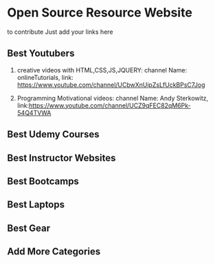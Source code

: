 # Open Source Resource Website
to contribute Just add your links here

## Best Youtubers

1) creative videos with HTML,CSS,JS,JQUERY:
   channel Name: onlineTutorials,  link: https://www.youtube.com/channel/UCbwXnUipZsLfUckBPsC7Jog
   
2) Programming Motivational videos: 
   channel Name:  Andy Sterkowitz,  link:https://www.youtube.com/channel/UCZ9qFEC82qM6Pk-54Q4TVWA
  

## Best Udemy Courses

## Best Instructor Websites

## Best Bootcamps

## Best Laptops

## Best Gear

## Add More Categories

